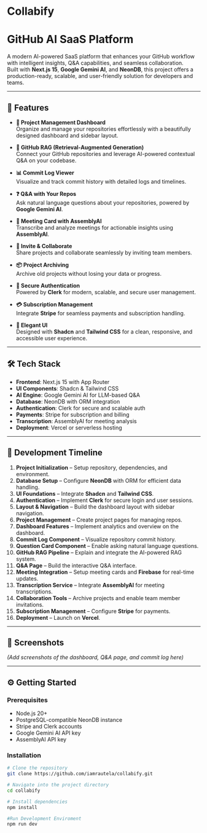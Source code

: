 # Collabify
# GitHub AI SaaS Platform

A modern AI-powered SaaS platform that enhances your GitHub workflow with intelligent insights, Q&A capabilities, and seamless collaboration.  
Built with **Next.js 15**, **Google Gemini AI**, and **NeonDB**, this project offers a production-ready, scalable, and user-friendly solution for developers and teams.

---

## 🚀 Features

- **📂 Project Management Dashboard**  
  Organize and manage your repositories effortlessly with a beautifully designed dashboard and sidebar layout.

- **🤖 GitHub RAG (Retrieval-Augmented Generation)**  
  Connect your GitHub repositories and leverage AI-powered contextual Q&A on your codebase.

- **📊 Commit Log Viewer**  
  Visualize and track commit history with detailed logs and timelines.

- **❓ Q&A with Your Repos**  
  Ask natural language questions about your repositories, powered by **Google Gemini AI**.

- **🎥 Meeting Card with AssemblyAI**  
  Transcribe and analyze meetings for actionable insights using **AssemblyAI**.

- **📨 Invite & Collaborate**  
  Share projects and collaborate seamlessly by inviting team members.

- **📦 Project Archiving**  
  Archive old projects without losing your data or progress.

- **🔐 Secure Authentication**  
  Powered by **Clerk** for modern, scalable, and secure user management.

- **💳 Subscription Management**  
  Integrate **Stripe** for seamless payments and subscription handling.

- **🎨 Elegant UI**  
  Designed with **Shadcn** and **Tailwind CSS** for a clean, responsive, and accessible user experience.

---

## 🛠️ Tech Stack

- **Frontend**: Next.js 15 with App Router  
- **UI Components**: Shadcn & Tailwind CSS
- **AI Engine**: Google Gemini AI for LLM-based Q&A  
- **Database**: NeonDB with ORM integration  
- **Authentication**: Clerk for secure and scalable auth  
- **Payments**: Stripe for subscription and billing  
- **Transcription**: AssemblyAI for meeting analysis  
- **Deployment**: Vercel or serverless hosting

---

## 📅 Development Timeline

1. **Project Initialization** – Setup repository, dependencies, and environment.
2. **Database Setup** – Configure **NeonDB** with ORM for efficient data handling.
3. **UI Foundations** – Integrate **Shadcn** and **Tailwind CSS**.
4. **Authentication** – Implement **Clerk** for secure login and user sessions.
5. **Layout & Navigation** – Build the dashboard layout with sidebar navigation.
6. **Project Management** – Create project pages for managing repos.
7. **Dashboard Features** – Implement analytics and overview on the dashboard.
8. **Commit Log Component** – Visualize repository commit history.
9. **Question Card Component** – Enable asking natural language questions.
10. **GitHub RAG Pipeline** – Explain and integrate the AI-powered RAG system.
11. **Q&A Page** – Build the interactive Q&A interface.
12. **Meeting Integration** – Setup meeting cards and **Firebase** for real-time updates.
13. **Transcription Service** – Integrate **AssemblyAI** for meeting transcriptions.
14. **Collaboration Tools** – Archive projects and enable team member invitations.
15. **Subscription Management** – Configure **Stripe** for payments.
16. **Deployment** – Launch on **Vercel**.

---

## 📸 Screenshots

*(Add screenshots of the dashboard, Q&A page, and commit log here)*

---

## ⚙️ Getting Started

### Prerequisites

- Node.js 20+
- PostgreSQL-compatible NeonDB instance
- Stripe and Clerk accounts
- Google Gemini AI API key
- AssemblyAI API key

### Installation

```bash
# Clone the repository
git clone https://github.com/iamrautela/collabify.git

# Navigate into the project directory
cd collabify

# Install dependencies
npm install

#Run Development Enviroment
npm run dev

